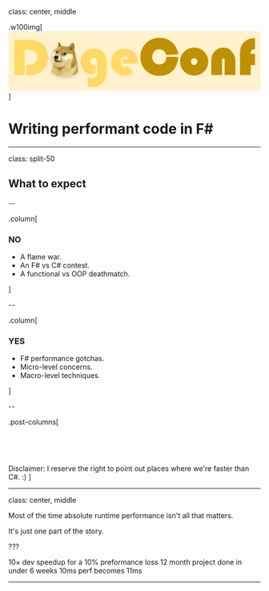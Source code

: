 class: center, middle

[doge]: images/doge.png
[red-cross]: images/red-cross.png

.w100img[![](images/dogeconf.png)]

# Writing performant code in F# #

---

class: split-50

## What to expect

--

.column[

### NO

- A flame war.
- An F\# vs C\# contest.
- A functional vs OOP deathmatch.

]

--

.column[

### YES

- F\# performance gotchas.
- Micro-level concerns.
- Macro-level techniques.

]

--

.post-columns[

&nbsp;

&nbsp;

Disclaimer: I reserve the right to point out places where we're faster than C\#. :)
]

---

class: center, middle

Most of the time absolute runtime performance isn't all that matters.

It's just one part of the story.

???

10× dev speedup for a 10% preformance loss
12 month project done in under 6 weeks
10ms perf becomes 11ms

---
